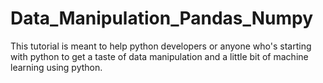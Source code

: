 # Data_Manipulation_Pandas_Numpy
This tutorial is meant to help python developers or anyone who's starting with python to get a taste of data manipulation and a little bit of machine learning using python.
